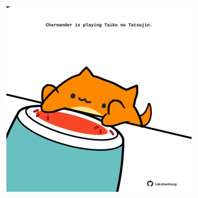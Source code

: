 <!-- built at 24/11/2022, 10:00:58 UTC -->
<p align="center">
  <img width="500" height="500" src="./ReadmeImage.svg">
</p>
